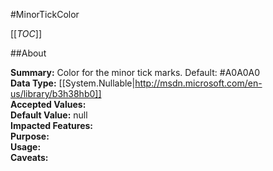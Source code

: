 #MinorTickColor

[[_TOC_]]

##About

**Summary:**  Color for the minor tick marks. Default: #A0A0A0   
**Data Type:** [[System.Nullable|http://msdn.microsoft.com/en-us/library/b3h38hb0]]  
**Accepted Values:**   
**Default Value:** null  
**Impacted Features:**   
**Purpose:**   
**Usage:**   
**Caveats:**   

